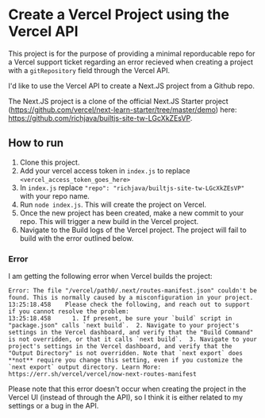# Create a Vercel Project using the Vercel API
This project is for the purpose of providing a minimal reporducable repo for a Vercel support ticket regarding an error recieved when creating a project with a ```gitRepository``` field through the Vercel API.

I'd like to use the Vercel API to create a Next.JS project from a Github repo. 

The Next.JS project is a clone of the official Next.JS Starter project (https://github.com/vercel/next-learn-starter/tree/master/demo) here: https://github.com/richjava/builtjs-site-tw-LGcXkZEsVP.

## How to run
1. Clone this project.
2. Add your vercel access token in ```index.js``` to replace ```<vercel_access_token_goes_here>```
3. In ```index.js``` replace ```"repo": "richjava/builtjs-site-tw-LGcXkZEsVP"``` with your repo name.
4. Run ```node index.js```. This will create the project on Vercel.
5. Once the new project has been created, make a new commit to your repo. This will trigger a new build in the Vercel project.
6. Navigate to the Build logs of the Vercel project. The project will fail to build with the error outlined below.


### Error
I am getting the following error when Vercel builds the project:

```
Error: The file "/vercel/path0/.next/routes-manifest.json" couldn't be found. This is normally caused by a misconfiguration in your project.
13:25:18.458  	Please check the following, and reach out to support if you cannot resolve the problem:
13:25:18.458  	  1. If present, be sure your `build` script in "package.json" calls `next build`.  2. Navigate to your project's settings in the Vercel dashboard, and verify that the "Build Command" is not overridden, or that it calls `next build`.  3. Navigate to your project's settings in the Vercel dashboard, and verify that the "Output Directory" is not overridden. Note that `next export` does **not** require you change this setting, even if you customize the `next export` output directory. Learn More: https://err.sh/vercel/vercel/now-next-routes-manifest
```

Please note that this error doesn't occur when creating the project in the Vercel UI (instead of through the API), so I think it is either related to my settings or a bug in the API. 